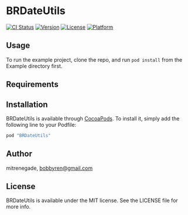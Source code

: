 # BRDateUtils

[![CI Status](http://img.shields.io/travis/mitrenegade/BRDateUtils.svg?style=flat)](https://travis-ci.org/mitrenegade/BRDateUtils)
[![Version](https://img.shields.io/cocoapods/v/BRDateUtils.svg?style=flat)](http://cocoapods.org/pods/BRDateUtils)
[![License](https://img.shields.io/cocoapods/l/BRDateUtils.svg?style=flat)](http://cocoapods.org/pods/BRDateUtils)
[![Platform](https://img.shields.io/cocoapods/p/BRDateUtils.svg?style=flat)](http://cocoapods.org/pods/BRDateUtils)

## Usage

To run the example project, clone the repo, and run `pod install` from the Example directory first.

## Requirements

## Installation

BRDateUtils is available through [CocoaPods](http://cocoapods.org). To install
it, simply add the following line to your Podfile:

```ruby
pod "BRDateUtils"
```

## Author

mitrenegade, bobbyren@gmail.com

## License

BRDateUtils is available under the MIT license. See the LICENSE file for more info.
